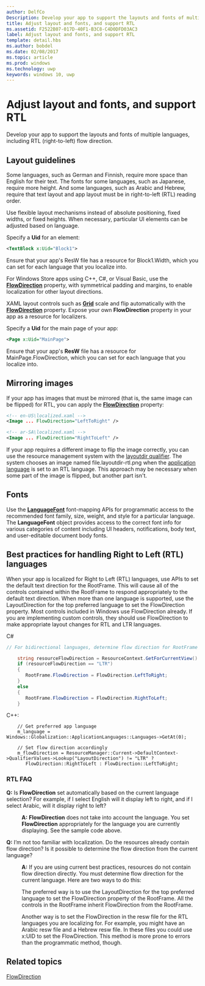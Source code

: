 ```yaml
---
author: DelfCo
Description: Develop your app to support the layouts and fonts of multiple languages, including RTL (right-to-left) flow direction.
title: Adjust layout and fonts, and support RTL
ms.assetid: F2522B07-017D-40F1-B3C8-C4D0DFD03AC3
label: Adjust layout and fonts, and support RTL
template: detail.hbs
ms.author: bobdel
ms.date: 02/08/2017
ms.topic: article
ms.prod: windows
ms.technology: uwp
keywords: windows 10, uwp
---
```


# Adjust layout and fonts, and support RTL
<link rel="stylesheet" href="https://az835927.vo.msecnd.net/sites/uwp/Resources/css/custom.css">

Develop your app to support the layouts and fonts of multiple languages, including RTL (right-to-left) flow direction.

## Layout guidelines


Some languages, such as German and Finnish, require more space than English for their text. The fonts for some languages, such as Japanese, require more height. And some languages, such as Arabic and Hebrew, require that text layout and app layout must be in right-to-left (RTL) reading order.

Use flexible layout mechanisms instead of absolute positioning, fixed widths, or fixed heights. When necessary, particular UI elements can be adjusted based on language.

Specify a **Uid** for an element:

```XML
<TextBlock x:Uid="Block1">
```

Ensure that your app's ResW file has a resource for Block1.Width, which you can set for each language that you localize into.

For Windows Store apps using C++, C\#, or Visual Basic, use the [**FlowDirection**](https://msdn.microsoft.com/library/windows/apps/br208716) property, with symmetrical padding and margins, to enable localization for other layout directions.

XAML layout controls such as [**Grid**](https://msdn.microsoft.com/library/windows/apps/br242704) scale and flip automatically with the [**FlowDirection**](https://msdn.microsoft.com/library/windows/apps/br208716) property. Expose your own **FlowDirection** property in your app as a resource for localizers.

Specify a **Uid** for the main page of your app:

```XML
<Page x:Uid="MainPage">
```

Ensure that your app's **ResW** file has a resource for MainPage.FlowDirection, which you can set for each language that you localize into.


## Mirroring images

If your app has images that must be mirrored (that is, the same image can be flipped) for RTL, you can apply the [**FlowDirection**](https://msdn.microsoft.com/library/windows/apps/br208716) property:

```XML
<!-- en-US\localized.xaml -->
<Image ... FlowDirection="LeftToRight" />

<!-- ar-SA\localized.xaml -->
<Image ... FlowDirection="RightToLeft" />
```


If your app requires a different image to flip the image correctly, you can use the resource management system with the [layoutdir qualifier](https://msdn.microsoft.com/library/windows/apps/xaml/hh965324). The system chooses an image named file.layoutdir-rtl.png when the [application language](manage-language-and-region.md) is set to an RTL language. This approach may be necessary when some part of the image is flipped, but another part isn't.

## Fonts

Use the [**LanguageFont**](https://msdn.microsoft.com/library/windows/apps/br206864) font-mapping APIs for programmatic access to the recommended font family, size, weight, and style for a particular language. The **LanguageFont** object provides access to the correct font info for various categories of content including UI headers, notifications, body text, and user-editable document body fonts.

## Best practices for handling Right to Left (RTL) languages

When your app is localized for Right to Left (RTL) languages, use APIs to set the default text direction for the RootFrame. This will cause all of the controls contained within the RootFrame to respond appropriately to the default text direction.  When more than one language is supported, use the LayoutDirection for the top preferred language to set the FlowDirection property. Most controls included in Windows use FlowDirection already. If you are implementing custom controls, they should use FlowDirection to make appropriate layout changes for RTL and LTR languages.

C#
```csharp    
// For bidirectional languages, determine flow direction for RootFrame and all derived UI.

    string resourceFlowDirection = ResourceContext.GetForCurrentView().QualifierValues["LayoutDirection"];
    if (resourceFlowDirection == "LTR")
    {
       RootFrame.FlowDirection = FlowDirection.LeftToRight;
    }
    else
    {
       RootFrame.FlowDirection = FlowDirection.RightToLeft;
    }
```

C++:
```
	// Get preferred app language
	m_language = Windows::Globalization::ApplicationLanguages::Languages->GetAt(0);
	 
	// Set flow direction accordingly
	m_flowDirection = ResourceManager::Current->DefaultContext->QualifierValues->Lookup("LayoutDirection") != "LTR" ? 
       FlowDirection::RightToLeft : FlowDirection::LeftToRight;
```


### RTL FAQ 

<dl>
  <dt> <p><b>Q:</b> Is <b>FlowDirection</b> set automatically based on the current language selection? For example, if I select English will it display left to right, and if I select Arabic, will it display right to left?</p></dt>

  <dd><p><b>A:</b> <b>FlowDirection</b> does not take into account the language. You set <b>FlowDirection</b> appropriately for the language you are currently displaying. See the sample code above.</p></dd> 

  <dt> <p><b>Q:</b> I’m not too familiar with localization. Do the resources already contain flow direction? Is it possible to determine the flow direction from the current language?</p></dt>

  <dd> <p><b>A:</b> If you are using current best practices, resources do not contain flow direction directly. You must determine flow direction for the current language. Here are two ways to do this: </p>
   <p>The preferred way is to use the LayoutDirection for the top preferred language to set the FlowDirection property of the RootFrame. All the controls in the RootFrame inherit FlowDirection from the RootFrame.</p>
   <p>Another way is to set the FlowDirection in the resw file for the RTL languages you are localizing for. For example, you might have an Arabic resw file and a Hebrew resw file. In these files you could use x:UID to set the FlowDirection. This method is more prone to errors than the programmatic method, though.</p></dd>
</dl>


## Related topics
[FlowDirection](https://msdn.microsoft.com/library/windows/apps/xaml/windows.ui.xaml.frameworkelement.flowdirection.aspx)
